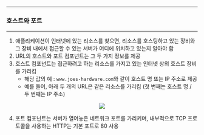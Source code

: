 -----
### 호스트와 포트
-----
1. 애플리케이션이 인터넷에 있는 리소스를 찾으면, 리소스를 호스팅하고 있는 장비와 그 장비 내에서 접근할 수 있는 서버가 어디에 위치하고 있는지 알아야 함
2. URL의 호스트와 포트 컴포넌트는 그 두 가지 정보를 제공
3. 호스트 컴포넌트는 접근하려고 하는 리소스를 가지고 있는 인터넷 상의 호스트 장비를 가리킴
   - 해당 값의 예 : ```www.joes-hardware.com```와 같이 호스트 명 또는 IP 주소로 제공
   - 예를 들어, 아래 두 개의 URL은 같은 리소스를 가리킴 (첫 번째는 호스트 명 / 두 번째는 IP 주소)
<div align="center">
<img src="https://github.com/user-attachments/assets/a1e33fdf-c0cf-444e-a3f1-93a8f4d25649">
</div>

4. 포트 컴포넌트는 서버가 열어놓은 네트워크 포트를 가리키며, 내부적으로 TCP 프로토콜을 사용하는 HTTP는 기본 포트로 80 사용
